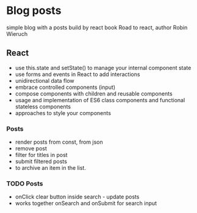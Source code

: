 # Blog posts
simple blog with a posts build by react
book Road to react, author Robin Wieruch

## React
* use this.state and setState() to manage your internal component state
* use forms and events in React to add interactions
* unidirectional data flow
* embrace controlled components (input)
* compose components with children and reusable components
* usage and implementation of ES6 class components and functional stateless components
* approaches to style your components

### Posts
* render posts from const, from json
* remove post
* filter for titles in post
* submit filtered posts
* to archive an item in the list.

### TODO Posts
* onClick clear button inside search - update posts 
* works together onSearch and onSubmit for search input